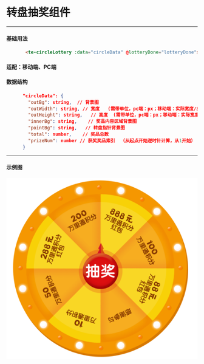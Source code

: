 # 转盘抽奖组件
----
#### 基础用法
``` html
       <te-circleLottery :data="circleData" @lotteryDone="lotteryDone"></te-circleLottery> // 事件会将抽奖结束的状态返回
```
#### 适配：移动端、PC端
#### 数据结构
``` json 
      "circleData": {
        "outBg": string,  // 背景图
        "outWidth": string, // 宽度   (需带单位，pc端：px；移动端：实际宽度/32rem)
        "outHeight": string,   // 高度  (需带单位，pc端：px；移动端：实际宽度/32rem)
        "innerBg": string,    // 奖品内容区域背景图
        "pointBg": string,   // 转盘指针背景图
        "total": number,    // 奖品总数
        "prizeNum": number // 获奖奖品索引  （从起点开始逆时针计算，从1开始）
      }
```
----
#### 示例图
![示例图](images/circleLottery.png)